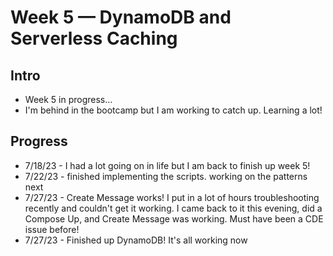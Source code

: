 # Week 5 — DynamoDB and Serverless Caching

## Intro
- Week 5 in progress...
- I'm behind in the bootcamp but I am working to catch up. Learning a lot!


## Progress
- 7/18/23 - I had a lot going on in life but I am back to finish up week 5!
- 7/22/23 - finished implementing the scripts. working on the patterns next
- 7/27/23 - Create Message works! I put in a lot of hours troubleshooting recently and couldn't get it working. I came back to it this evening, did a Compose Up, and Create Message was working. Must have been a CDE issue before!
- 7/27/23 - Finished up DynamoDB! It's all working now